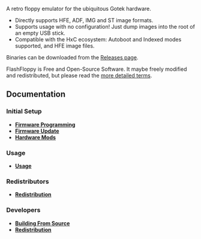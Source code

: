 A retro floppy emulator for the ubiquitous Gotek hardware.
- Directly supports HFE, ADF, IMG and ST image formats.
- Supports usage with no configuration! Just dump images into the root
  of an empty USB stick.
- Compatible with the HxC ecosystem: Autoboot and Indexed
  modes supported, and HFE image files.

Binaries can be downloaded from the
[Releases page](https://github.com/keirf/FlashFloppy/releases).

FlashFloppy is Free and Open-Source Software. It maybe freely modified
and redistributed, but please read the [more detailed
terms](Redistribution).

## Documentation

### Initial Setup
- [**Firmware Programming**](Firmware-Programming)
- [**Firmware Update**](Firmware-Update)
- [**Hardware Mods**](Hardware-Mods)

### Usage
- [**Usage**](Usage)

### Redistributors
- [**Redistribution**](Redistribution)

### Developers
- [**Building From Source**](Building-From-Source)
- [**Redistribution**](Redistribution)
